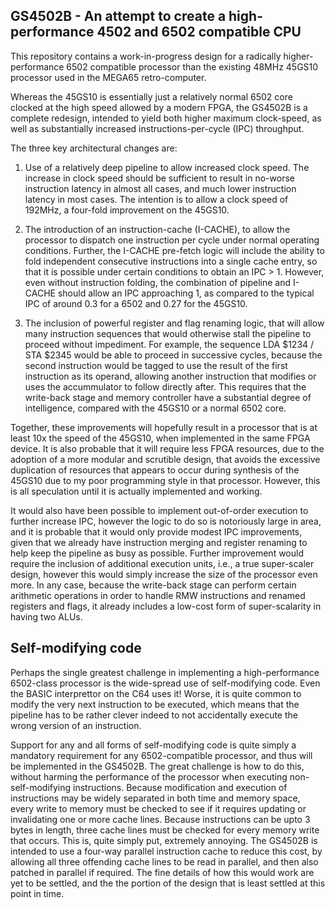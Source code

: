 GS4502B - An attempt to create a high-performance 4502 and 6502 compatible CPU
-------------------------------------------------------------------

This repository contains a work-in-progress design for a radically higher-performance 6502 compatible processor than the existing 48MHz 45GS10 processor used in the MEGA65 retro-computer.

Whereas the 45GS10 is essentially just a relatively normal 6502 core clocked at the high speed allowed by a modern FPGA, the GS4502B is a complete redesign, intended to yield both higher maximum clock-speed, as well as substantially increased instructions-per-cycle (IPC) throughput.

The three key architectural changes are:

1. Use of a relatively deep pipeline to allow increased clock speed. The increase in clock speed should be sufficient to result in no-worse instruction latency in almost all cases, and much lower instruction latency in most cases. The intention is to allow a clock speed of 192MHz, a four-fold improvement on the 45GS10.

2. The introduction of an instruction-cache (I-CACHE), to allow the processor to dispatch one instruction per cycle under normal operating conditions. Further, the I-CACHE pre-fetch logic will include the ability to fold independent consecutive instructions into a single cache entry, so that it is possible under certain conditions to obtain an IPC > 1.  However, even without instruction folding, the combination of pipeline and I-CACHE should allow an IPC approaching 1, as compared to the typical IPC of around 0.3 for a 6502 and 0.27 for the 45GS10.

3. The inclusion of powerful register and flag renaming logic, that will allow many instruction sequences that would otherwise stall the pipeline to proceed without impediment. For example, the sequence LDA $1234 / STA $2345 would be able to proceed in successive cycles, because the second instruction would be tagged to use the result of the first instruction as its operand, allowing another instruction that modifies or uses the accummulator to follow directly after. This requires that the write-back stage and memory controller have a substantial degree of intelligence, compared with the 45GS10 or a normal 6502 core.

Together, these improvements will hopefully result in a processor that is at least 10x the speed of the 45GS10, when implemented in the same FPGA device.  It is also probable that it will require less FPGA resources, due to the adoption of a more modular and scrutible design, that avoids the excessive duplication of resources that appears to occur during synthesis of the 45GS10 due to my poor programming style in that processor.  However, this is all speculation until it is actually implemented and working.

It would also have been possible to implement out-of-order execution to further increase IPC, however the logic to do so is notoriously large in area, and it is probable that it would only provide modest IPC improvements, given that we already have instruction merging and register renaming to help keep the pipeline as busy as possible.  Further improvement would require the inclusion of additional execution units, i.e., a true super-scaler design, however this would simply increase the size of the processor even more.  In any case, because the write-back stage can perform certain arithmetic operations in order to handle RMW instructions and renamed registers and flags, it already includes a low-cost form of super-scalarity in having two ALUs.

Self-modifying code
------------------

Perhaps the single greatest challenge in implementing a high-performance 6502-class processor is the wide-spread use of self-modifying code. Even the BASIC interprettor on the C64 uses it!  Worse, it is quite common to modify the very next instruction to be executed, which means that the pipeline has to be rather clever indeed to not accidentally execute the wrong version of an instruction.

Support for any and all forms of self-modifying code is quite simply a mandatory requirement for any 6502-compatible processor, and thus will be implemented in the GS4502B. The great challenge is how to do this, without harming the performance of the processor when executing non-self-modifying instructions.  Because modification and execution of instructions may be widely separated in both time and memory space, every write to memory must be checked to see if it requires updating or invalidating one or more cache lines.  Because instructions can be upto 3 bytes in length, three cache lines must be checked for every memory write that occurs.  This is, quite simply put, extremely annoying.  The GS4502B is intended to use a four-way parallel instruction cache to reduce this cost, by allowing all three offending cache lines to be read in parallel, and then also patched in parallel if required.  The fine details of how this would work are yet to be settled, and the the portion of the design that is least settled at this point in time.

